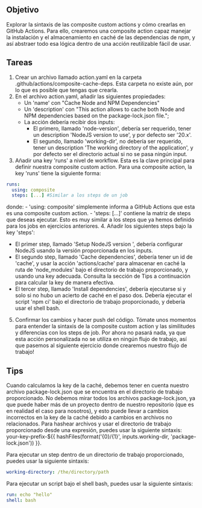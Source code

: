 ## Objetivo
Explorar la sintaxis de las composite custom actions  y cómo crearlas en GitHub Actions.
Para ello, crearemos una composite action capaz manejar la instalación y el almacenamiento en caché de las dependencias de npm, y así abstraer todo esa lógica dentro de una acción reutilizable fácil de usar. 

## Tareas

1. Crear un archivo llamado action.yaml en la carpeta .github/actions/composite-cache-deps. Esta carpeta no existe aún, por lo que es posible que tengas que crearla.
2. En el archivo action.yaml, añadir las siguientes propiedades:
   - Un 'name' con "Cache Node and NPM Dependencies"
   - Un 'description' con "This action allows to cache both Node and NPM dependencies based on the package-lock.json file.";
   - La acción debería recibir dos inputs:
     - El primero, llamado 'node-version', debería ser requerido, tener un description 'NodeJS version to use', y por defecto ser '20.x'.
     - El segundo, llamado 'working-dir', no debería ser requerido, tener un description  'The working directory of the application', y por defecto ser el directorio actual si no se pasa ningún input.
3. Añadir una key 'runs' a nivel de workflow. Esta es la clave principal para definir nuestra composite custom action. Para una composite action, la key 'runs' tiene la siguiente forma:
```yaml
runs:
  using: composite
  steps: [...] #Similar a los steps de un job
```
   donde:
        - 'using: composite' simplemente informa a GitHub Actions que esta es una composite custom action.
        - 'steps: [...]' contiene la matriz de steps que deseas ejecutar. Esto es muy similar a los steps que ya hemos definido para los jobs en  ejercicios anteriores.
4. Añadir los siguientes steps bajo la key 'steps':
   - El primer step, llamado 'Setup NodeJS version <retrieve the node-version input value here>', debería configurar NodeJS usando la versión proporcionada en los inputs.
   - El segundo step, llamado 'Cache dependencies', debería tener un id de 'cache', y usar la acción 'actions/cache' para almacenar en caché la ruta de 'node_modules' bajo el directorio de trabajo proporcionado, y usando una key adecuada. Consulta la sección de Tips a continuación para calcular la key de manera efectiva.
   - El tercer step, llamado 'Install dependencies', debería ejecutarse si y solo si no hubo un acierto de caché en el paso dos. Debería ejecutar el script 'npm ci' bajo el directorio de trabajo proporcionado, y debería usar el shell bash.
   

5. Confirmar los cambios y hacer push del código. Tómate unos momentos para entender la sintaxis de la composite custom action y las similitudes y diferencias con los steps de job. Por ahora no pasará nada, ya que esta acción personalizada no se utiliza en ningún flujo de trabajo, así que pasemos al siguiente ejercicio donde crearemos nuestro flujo de trabajo!


## Tips

Cuando calculamos la key de la caché, debemos tener en cuenta nuestro archivo package-lock.json que se encuentra en el directorio de trabajo proporcionado. No debemos mirar todos los archivos package-lock.json, ya que puede haber más de un proyecto dentro de nuestro repositorio (que es en realidad el caso para nosotros), y esto puede llevar a cambios incorrectos en la key de la caché debido a cambios en archivos no relacionados. Para hashear archivos y usar el directorio de trabajo proporcionado desde una expresión, puedes usar la siguiente sintaxis: your-key-prefix-${{ hashFiles(format('{0}/{1}', inputs.working-dir, 'package-lock.json')) }}.

Para ejecutar un step dentro de un directorio de trabajo proporcionado, puedes usar la siguiente sintaxis:
```yaml
working-directory: /the/directory/path
```

Para ejecutar un script bajo el shell bash, puedes usar la siguiente sintaxis:
```yaml
run: echo "hello"
shell: bash
```
